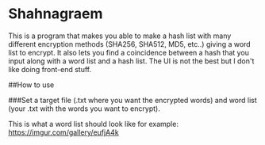 # Shahnagraem
This is a program that makes you able to make a hash list with many different encryption methods (SHA256, SHA512, MD5, etc..) giving a word list to encrypt.
It also lets you find a coincidence between a hash that you input along with a word list and a hash list.
The UI is not the best but I don't like doing front-end stuff.



##How to use

###Set a target file (.txt where you want the encrypted words) and word list (your .txt with the words you want to encrypt).

This is what a word list should look like for example: https://imgur.com/gallery/eufjA4k

